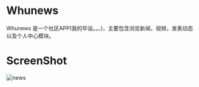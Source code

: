 # Whunews
Whunews 是一个社区APP(我的毕设。。。)，主要包含浏览新闻，视频，发表动态以及个人中心模块。

# ScreenShot
![news](https://github.com/wertyou/Whunews/blob/master/file/news%20.jpg=200*300)
